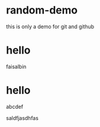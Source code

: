 # random-demo
this is only a demo for git and github

# hello 
faisalbin

# hello
abcdef

saldfjasdhfas

